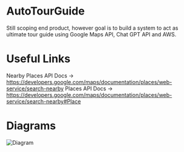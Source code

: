 # AutoTourGuide
Still scoping end product, however goal is to build a system to act as ultimate tour guide using Google Maps API, Chat GPT API and AWS.

# Useful Links
Nearby Places API Docs -> https://developers.google.com/maps/documentation/places/web-service/search-nearby
Places API Docs -> https://developers.google.com/maps/documentation/places/web-service/search-nearby#Place

# Diagrams
![Diagram](DataInflowDiagram.drawio)